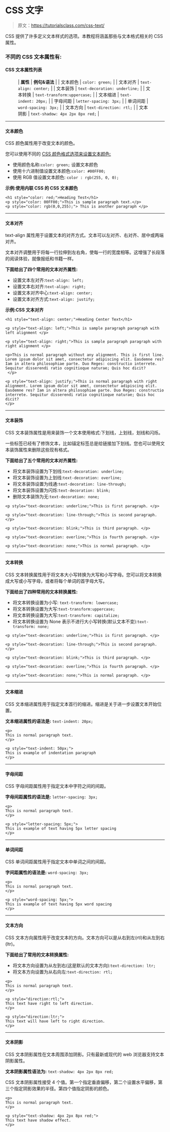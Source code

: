 # CSS 文字

> 原文：<https://tutorialsclass.com/css-text/>

CSS 提供了许多定义文本样式的选项。本教程将涵盖那些与文本格式相关的 CSS 属性。

### 不同的 CSS 文本属性有:

#### CSS 文本属性列表

<figure class="wp-block-table">

| **属性** | **例句&语法** |
| 文本颜色 | `color: green;` |
| 文本对齐 | `text-align: center;` |
| 文本装饰 | `text-decoration: underline;` |
| 文本转换 | `text-transform:uppercase;` |
| 文本缩进 | `text-indent: 20px;` |
| 字母间距 | `letter-spacing: 3px;` |
| 单词间距 | `word-spacing: 3px;` |
| 文本方向 | `text-direction: rtl;` |
| 文本阴影 | `text-shadow: 4px 2px 8px red;` |

</figure>

* * *

#### 文本颜色

CSS 颜色属性用于改变文本的颜色。

您可以使用不同的 [CSS 颜色格式选项来设置文本颜色:](https://tutorialsclass.com/css-colors/)

*   使用颜色名称:`color: green;` 设置文本颜色
*   使用十六进制值设置文本颜色:`color: #00FF00;`
*   使用 RGB 值设置文本颜色: `color : rgb(255, 0, 0);`

**示例:使用内联 CSS 的 CSS 文本颜色**

```
<h1 style="color: red;">Heading Test</h1>
<p style="color: 00FF00;">This is sample paragraph text.</p>
<p style="color: rgb(0,0,255);"> This is another paragraph </p>
```

* * *

#### 文本对齐

text-align 属性用于设置文本的对齐方式。文本可以左对齐、右对齐、居中或两端对齐。

文本对齐调整用于将每一行拉伸到左右角，使每一行的宽度相等。这增强了长段落的阅读体验，就像报纸和书籍一样。

**下面给出了四个常用的文本对齐属性:**

*   设置文本左对齐:`text-align: left;`
*   设置文本右对齐:`text-align: right;`
*   设置文本对齐中心:`text-align: center;`
*   设置文本对齐方式:`text-align: justify;`

**示例:CSS 文本对齐**

```
<h1 style="text-align: center;">Heading Center Text</h1>

<p style="text-align: left;">This is sample paragraph paragraph with left alignment </p>

<p style="text-align: right;">This is sample paragraph paragraph with right alignment </p>

<p>This is normal paragraph without any alignment. This is first line. Lorem ipsum dolor sit amet, consectetur adipiscing elit. Easdemne res? Iam in altera philosophiae parte. Duo Reges: constructio interrete. Sequitur disserendi ratio cognitioque naturae; Quis hoc dicit?
 </p>

<p style="text-align: justify;">This is normal paragraph with right alignment. Lorem ipsum dolor sit amet, consectetur adipiscing elit. Easdemne res? Iam in altera philosophiae parte. Duo Reges: constructio interrete. Sequitur disserendi ratio cognitioque naturae; Quis hoc dicit?
</p>
```

* * *

#### 文本装饰

CSS 文本装饰属性是用来装饰一个文本使用格式:下划线，上划线，划线和闪烁。

一些标签已经有了修饰文本，比如锚定标签总是给链接加下划线。您也可以使用文本装饰属性来删除这些现有格式。

**下面给出了五个常用的文本对齐属性:**

*   将文本装饰设置为下划线:`text-decoration: underline;`
*   将文本装饰设置为上划线:`text-decoration: overline;`
*   将文本装饰设置为线通:`text-decoration: line-through;`
*   将文本装饰设置为闪烁:`text-decoration: blink;`
*   删除文本装饰为无:`text-decoration: none;`

```
<p style="text-decoration: underline;">This is first paragraph. </p>

<p style="text-decoration: line-through;">This is second paragraph. </p>

<p style="text-decoration: blink;">This is third paragraph. </p>

<p style="text-decoration: overline;">This is fourth paragraph. </p>

<p style="text-decoration: none;">This is normal paragraph. </p>
```

* * *

#### 文本转换

CSS 文本转换属性用于将文本大小写转换为大写和小写字母。您可以将文本转换成大写或小写字母，或者将每个单词的首字母大写。

**下面给出了四种常用的文本转换属性:**

*   将文本转换设置为小写: `text-transform: lowercase;`
*   将文本转换设置为大写:`text-transform:uppercase;`
*   将文本转换设置为大写:`text-transform: capitalize;`
*   将文本转换设置为 None 表示不进行大小写转换(默认文本不变):`text-transform: none;`

```
<p style="text-decoration: underline;">This is first paragraph. </p>

<p style="text-decoration: line-through;">This is second paragraph. </p>

<p style="text-decoration: blink;">This is third paragraph. </p>

<p style="text-decoration: overline;">This is fourth paragraph. </p>

<p style="text-decoration: none;">This is normal paragraph. </p>
```

* * *

#### 文本缩进

CSS 文本缩进属性用于指定文本首行的缩进。缩进是关于进一步设置文本开始位置。

**文本缩进属性的语法是:** `text-indent: 20px;`

```
<p>
This is normal paragraph text.
</p>

<p style="text-indent: 50px;">
This is example of indentation paragraph
</p>
```

* * *

#### 字母间距

CSS 字母间距属性用于指定文本中字符之间的间距。

**字母间距属性的语法是:** `letter-spacing: 3px;`

```
<p>
This is normal paragraph text.
</p>

<p style="letter-spacing: 5px;">
This is example of text having 5px letter spacing
</p>
```

* * *

#### 单词间距

CSS 单词间距属性用于指定文本中单词之间的间距。

**字间距属性的语法是:** `word-spacing: 3px;`

```
<p>
This is normal paragraph text.
</p>

<p style="word-spacing: 5px;">
This is example of text having 5px word spacing
</p>
```

* * *

#### 文本方向

CSS 文本方向属性用于改变文本的方向。文本方向可以是从右到左(rtl)和从左到右(ltr)。

**下面给出了常用的文本转换属性:**

*   将文本方向设置为从左到右(这是默认的文本方向):`text-direction: ltr;`
*   将文本方向设置为从右向左:`text-direction: rtl;`

```
<p>
This is normal paragraph text.
</p>

<p style="direction:rtl;">
This text have right to left direction.
</p>

<p style="direction:ltr;">
This text will have left to right direction.
</p>
```

* * *

#### 文本阴影

CSS 文本阴影属性在文本周围添加阴影。只有最新或现代的 web 浏览器支持文本阴影属性。

**文本阴影属性语法为:** `text-shadow: 4px 2px 8px red;`

CSS 文本阴影属性接受 4 个值。第一个指定垂直偏移，第二个设置水平偏移，第三个指定阴影效果的半径。第四个值指定阴影的颜色。

```
<p>
This is normal paragraph text.
</p>

<p style="text-shadow: 4px 2px 8px red;">
This text have shadow effect.
</p>
```
